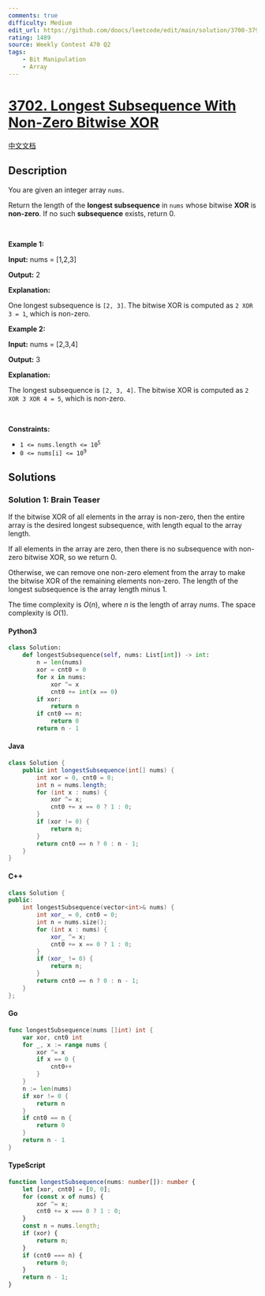 ```yaml
---
comments: true
difficulty: Medium
edit_url: https://github.com/doocs/leetcode/edit/main/solution/3700-3799/3702.Longest%20Subsequence%20With%20Non-Zero%20Bitwise%20XOR/README_EN.md
rating: 1489
source: Weekly Contest 470 Q2
tags:
    - Bit Manipulation
    - Array
---
```


<!-- problem:start -->

# [3702. Longest Subsequence With Non-Zero Bitwise XOR](https://leetcode.com/problems/longest-subsequence-with-non-zero-bitwise-xor)

[中文文档](/solution/3700-3799/3702.Longest%20Subsequence%20With%20Non-Zero%20Bitwise%20XOR/README.md)

## Description

<!-- description:start -->

<p>You are given an integer array <code>nums</code>.</p>

<p>Return the length of the <strong>longest <span data-keyword="subsequence-array-nonempty">subsequence</span></strong> in <code>nums</code> whose bitwise <strong>XOR</strong> is <strong>non-zero</strong>. If no such <strong>subsequence</strong> exists, return 0.</p>

<p>&nbsp;</p>
<p><strong class="example">Example 1:</strong></p>

<div class="example-block">
<p><strong>Input:</strong> <span class="example-io">nums = [1,2,3]</span></p>

<p><strong>Output:</strong> <span class="example-io">2</span></p>

<p><strong>Explanation:</strong></p>

<p>One longest subsequence is <code>[2, 3]</code>. The bitwise XOR is computed as <code>2 XOR 3 = 1</code>, which is non-zero.</p>
</div>

<p><strong class="example">Example 2:</strong></p>

<div class="example-block">
<p><strong>Input:</strong> <span class="example-io">nums = [2,3,4]</span></p>

<p><strong>Output:</strong> <span class="example-io">3</span></p>

<p><strong>Explanation:</strong></p>

<p>The longest subsequence is <code>[2, 3, 4]</code>. The bitwise XOR is computed as <code>2 XOR 3 XOR 4 = 5</code>, which is non-zero.</p>
</div>

<p>&nbsp;</p>
<p><strong>Constraints:</strong></p>

<ul>
	<li><code>1 &lt;= nums.length &lt;= 10<sup>5</sup></code></li>
	<li><code>0 &lt;= nums[i] &lt;= 10<sup>9</sup></code></li>
</ul>

<!-- description:end -->

## Solutions

<!-- solution:start -->

### Solution 1: Brain Teaser

If the bitwise XOR of all elements in the array is non-zero, then the entire array is the desired longest subsequence, with length equal to the array length.

If all elements in the array are zero, then there is no subsequence with non-zero bitwise XOR, so we return $0$.

Otherwise, we can remove one non-zero element from the array to make the bitwise XOR of the remaining elements non-zero. The length of the longest subsequence is the array length minus $1$.

The time complexity is $O(n)$, where $n$ is the length of array $\textit{nums}$. The space complexity is $O(1)$.

<!-- tabs:start -->

#### Python3

```python
class Solution:
    def longestSubsequence(self, nums: List[int]) -> int:
        n = len(nums)
        xor = cnt0 = 0
        for x in nums:
            xor ^= x
            cnt0 += int(x == 0)
        if xor:
            return n
        if cnt0 == n:
            return 0
        return n - 1
```

#### Java

```java
class Solution {
    public int longestSubsequence(int[] nums) {
        int xor = 0, cnt0 = 0;
        int n = nums.length;
        for (int x : nums) {
            xor ^= x;
            cnt0 += x == 0 ? 1 : 0;
        }
        if (xor != 0) {
            return n;
        }
        return cnt0 == n ? 0 : n - 1;
    }
}
```

#### C++

```cpp
class Solution {
public:
    int longestSubsequence(vector<int>& nums) {
        int xor_ = 0, cnt0 = 0;
        int n = nums.size();
        for (int x : nums) {
            xor_ ^= x;
            cnt0 += x == 0 ? 1 : 0;
        }
        if (xor_ != 0) {
            return n;
        }
        return cnt0 == n ? 0 : n - 1;
    }
};
```

#### Go

```go
func longestSubsequence(nums []int) int {
	var xor, cnt0 int
	for _, x := range nums {
		xor ^= x
		if x == 0 {
			cnt0++
		}
	}
	n := len(nums)
	if xor != 0 {
		return n
	}
	if cnt0 == n {
		return 0
	}
	return n - 1
}
```

#### TypeScript

```ts
function longestSubsequence(nums: number[]): number {
    let [xor, cnt0] = [0, 0];
    for (const x of nums) {
        xor ^= x;
        cnt0 += x === 0 ? 1 : 0;
    }
    const n = nums.length;
    if (xor) {
        return n;
    }
    if (cnt0 === n) {
        return 0;
    }
    return n - 1;
}
```

<!-- tabs:end -->

<!-- solution:end -->

<!-- problem:end -->
